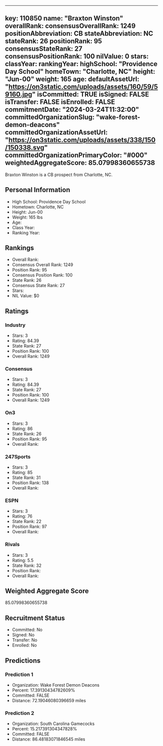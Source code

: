 ---
  key: 110850
  name: "Braxton Winston"
  overallRank: 
  consensusOverallRank: 1249
  positionAbbreviation: CB
  stateAbbreviation: NC
  stateRank: 26
  positionRank: 95
  consensusStateRank: 27
  consensusPositionRank: 100
  nilValue: 0
  stars: 
  classYear: 
  rankingYear: 
  highSchool: "Providence Day School"
  homeTown: "Charlotte, NC"
  height: "Jun-00"
  weight: 165
  age: 
  defaultAssetUrl: "https://on3static.com/uploads/assets/160/59/59160.jpg"
  isCommitted: TRUE
  isSigned: FALSE
  isTransfer: FALSE
  isEnrolled: FALSE
  commitmentDate: "2024-03-24T11:32:00"
  committedOrganizationSlug: "wake-forest-demon-deacons"
  committedOrganizationAssetUrl: "https://on3static.com/uploads/assets/338/150/150338.svg"
  committedOrganizationPrimaryColor: "#000"
  weightedAggregateScore: 85.07998360655738
  ---
  
  Braxton Winston is a CB prospect from Charlotte, NC.
  
  ## Personal Information
  - High School: Providence Day School
  - Hometown: Charlotte, NC
  - Height: Jun-00
  - Weight: 165 lbs
  - Age: 
  - Class Year: 
  - Ranking Year: 
  
  ## Rankings
  - Overall Rank: 
  - Consensus Overall Rank: 1249
  - Position Rank: 95
  - Consensus Position Rank: 100
  - State Rank: 26
  - Consensus State Rank: 27
  - Stars: 
  - NIL Value: $0
  
  ## Ratings
  
  ### Industry
  - Stars: 3
  - Rating: 84.39
  - State Rank: 27
  - Position Rank: 100
  - Overall Rank: 1249
  
  ### Consensus
  - Stars: 3
  - Rating: 84.39
  - State Rank: 27
  - Position Rank: 100
  - Overall Rank: 1249
  
  ### On3
  - Stars: 3
  - Rating: 86
  - State Rank: 26
  - Position Rank: 95
  - Overall Rank: 
  
  ### 247Sports
  - Stars: 3
  - Rating: 85
  - State Rank: 31
  - Position Rank: 138
  - Overall Rank: 
  
  ### ESPN
  - Stars: 3
  - Rating: 76
  - State Rank: 22
  - Position Rank: 97
  - Overall Rank: 
  
  ### Rivals
  - Stars: 3
  - Rating: 5.5
  - State Rank: 32
  - Position Rank: 
  - Overall Rank: 
  
  ## Weighted Aggregate Score
  85.07998360655738
  
  ## Recruitment Status
  - Committed: No
  - Signed: No
  - Transfer: No
  - Enrolled: No
  
  
  
  ## Predictions
  
  ### Prediction 1
  - Organization: Wake Forest Demon Deacons
  - Percent: 17.39130434782609%
  - Committed: FALSE
  - Distance: 72.19046080396659 miles
  
  ### Prediction 2
  - Organization: South Carolina Gamecocks
  - Percent: 15.217391304347828%
  - Committed: FALSE
  - Distance: 86.48183071846545 miles
  